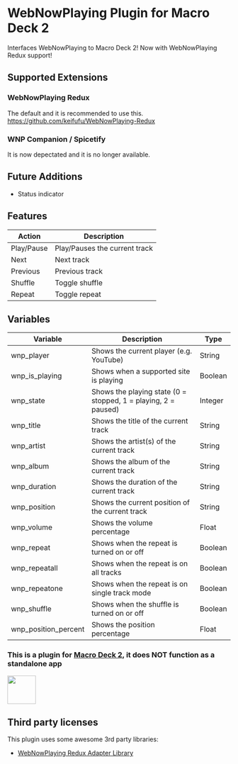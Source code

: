 # WebNowPlaying Plugin for Macro Deck 2
Interfaces WebNowPlaying to Macro Deck 2! Now with WebNowPlaying Redux support!

## Supported Extensions
### WebNowPlaying Redux
The default and it is recommended to use this.
https://github.com/keifufu/WebNowPlaying-Redux
### WNP Companion / Spicetify
It is now depectated and it is no longer available.

## Future Additions
- Status indicator

## Features
| Action | Description |
| --- | --- |
| Play/Pause | Play/Pauses the current track |
| Next | Next track |
| Previous | Previous track |
| Shuffle | Toggle shuffle |
| Repeat | Toggle repeat |

## Variables
| Variable | Description | Type |
| --- | --- | --- |
| wnp_player | Shows the current player (e.g. YouTube) | String |
| wnp_is_playing | Shows when a supported site is playing | Boolean |
| wnp_state | Shows the playing state (0 = stopped, 1 = playing, 2 = paused) | Integer |
| wnp_title | Shows the title of the current track | String |
| wnp_artist | Shows the artist(s) of the current track | String |
| wnp_album | Shows the album of the current track | String |
| wnp_duration | Shows the duration of the current track | String |
| wnp_position | Shows the current position of the current track | String |
| wnp_volume | Shows the volume percentage | Float |
| wnp_repeat | Shows when the repeat is turned on or off | Boolean |
| wnp_repeatall | Shows when the repeat is on all tracks | Boolean |
| wnp_repeatone | Shows when the repeat is on single track mode | Boolean |
| wnp_shuffle | Shows when the shuffle is turned on or off | Boolean |
| wnp_position_percent | Shows the position percentage | Float |

### This is a plugin for [Macro Deck 2](https://github.com/SuchByte/Macro-Deck), it does NOT function as a standalone app
<img height="64px" src="https://macrodeck.org/images/macro_deck_2_official_plugin.png" />

## Third party licenses
This plugin uses some awesome 3rd party libraries:
- [WebNowPlaying Redux Adapter Library](https://github.com/keifufu/WNPRedux-Adapter-Library)
